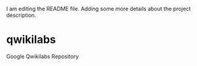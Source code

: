I am editing the README file. Adding some more details about the project description.

# qwikilabs
Google Qwikilabs Repository
